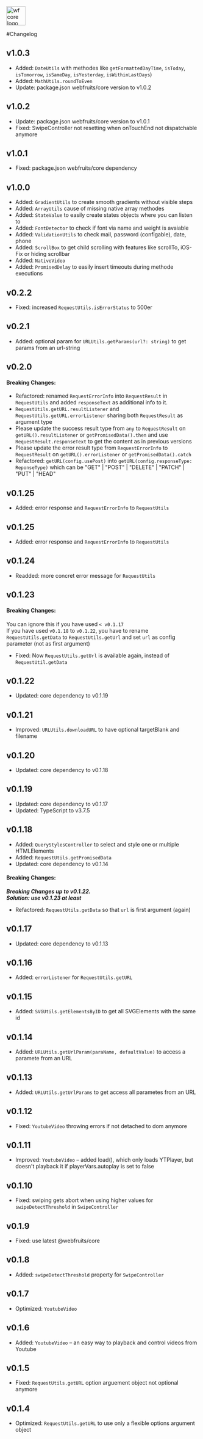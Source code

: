 <img src="https://webfruits.io/assets/wf-small-toolbox-logo.svg" alt="wf core logo" height="50px">

#Changelog

## v1.0.3
* Added: `DateUtils` with methodes like `getFormattedDayTime`, `isToday`, `isTomorrow`, `isSameDay`, `isYesterday`, `isWithinLastDays`)
* Added: `MathUtils.roundToEven`
* Update: package.json webfruits/core version to v1.0.2

## v1.0.2
* Update: package.json webfruits/core version to v1.0.1
* Fixed: SwipeController not resetting when onTouchEnd not dispatchable anymore

## v1.0.1
* Fixed: package.json webfruits/core dependency

## v1.0.0
* Added: `GradientUtils` to create smooth gradients without visible steps
* Added: `ArrayUtils` cause of missing native array methodes
* Added: `StateValue` to easily create states objects where you can listen to
* Added: `FontDetector` to check if font via name and weight is avaiable
* Added: `ValidationUtils` to check mail, password (configable), date, phone
* Added: `ScrollBox` to get child scrolling with features like scrollTo, iOS-Fix or hiding scrollbar
* Added: `NativeVideo`
* Added: `PromisedDelay` to easily insert timeouts during methode executions

## v0.2.2
* Fixed: increased `RequestUtils.isErrorStatus` to 500er

## v0.2.1
* Added: optional param for `URLUtils.getParams(url?: string)` to get params from an url-string

## v0.2.0
#### Breaking Changes:
* Refactored: renamed `RequestErrorInfo` into `RequestResult` in `RequestUtils` and added `responseText` as additional info to it.
* `RequestUtils.getURL.resultListener` and `RequestUtils.getURL.errorListener` sharing both `RequestResult` as argument type
* Please update the success result type from `any` to `RequestResult` on `getURL().resultListener` or `getPromisedData().then` and use `RequestResult.responseText` to get the content as in previous versions
* Please update the error result type from `RequestErrorInfo` to `RequestResult` on `getURL().errorListener` or `getPromisedData().catch` 
* Refactored: `getURL(config.usePost)` into `getURL(config.responseType: ReponseType)` which can be "GET" | "POST" | "DELETE" | "PATCH" | "PUT" | "HEAD"

## v0.1.25
* Added: error response and `RequestErrorInfo` to `RequestUtils`

## v0.1.25
* Added: error response and `RequestErrorInfo` to `RequestUtils`

## v0.1.24
* Readded: more concret error message for `RequestUtils`

## v0.1.23
#### Breaking Changes:
You can ignore this if you have used `< v0.1.17`  
If you have used `v0.1.18` to `v0.1.22`, you have to rename `RequestUtils.getData` to `RequestUtils.getUrl` and set `url` as config parameter (not as first argument)
* Fixed: Now `RequestUtils.getUrl` is available again, instead of `RequestUtil.getData`

## v0.1.22
* Updated: core dependency to v0.1.19

## v0.1.21
* Improved: `URLUtils.downloadURL` to have optional targetBlank and filename 

## v0.1.20
* Updated: core dependency to v0.1.18

## v0.1.19
* Updated: core dependency to v0.1.17
* Updated: TypeScript to v3.7.5

## v0.1.18
* Added: `QueryStylesController` to select and style one or multiple HTMLElements
* Added: `RequestUtils.getPromisedData`
* Updated: core dependency to v0.1.14

#### Breaking Changes:
_**Breaking Changes up to v0.1.22.  
Solution: use v0.1.23 at least**_
* Refactored: `RequestUtils.getData` so that `url` is first argument (again)

## v0.1.17
* Updated: core dependency to v0.1.13

## v0.1.16
* Added: `errorListener` for `RequestUtils.getURL`

## v0.1.15
* Added: `SVGUtils.getElementsByID` to get all SVGElements with the same id

## v0.1.14
* Added: `URLUtils.getUrlParam(paraName, defaultValue)` to access a paramete from an URL

## v0.1.13
* Added: `URLUtils.getUrlParams` to get access all parametes from an URL

## v0.1.12
* Fixed: `YoutubeVideo` throwing errors if not detached to dom anymore 

## v0.1.11
* Improved: `YoutubeVideo` – added load(), which only loads YTPlayer, but doesn't playback it if playerVars.autoplay is set to false

## v0.1.10
* Fixed: swiping gets abort when using higher values for `swipeDetectThreshold` in `SwipeController`

## v0.1.9
* Fixed: use latest @webfruits/core 

## v0.1.8
* Added: `swipeDetectThreshold` property for `SwipeController` 

## v0.1.7
* Optimized: `YoutubeVideo`

## v0.1.6
* Added: `YoutubeVideo` – an easy way to playback and control videos from Youtube

## v0.1.5
* Fixed: `RequestUtils.getURL` option arguement object not optional anymore 

## v0.1.4
* Optimized: `RequestUtils.getURL` to use only a flexible options argument object 
